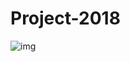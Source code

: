 # Project-2018

![img](https://www.google.ie/search?tbm=isch&q=iris+setosa+silhouette&chips=q:iris+setosa+silhouette,online_chips:drawing&sa=X&ved=0ahUKEwjqxub-q8vaAhVqAsAKHSURDPYQ4lYIKSgB&biw=1366&bih=662&dpr=1#imgrc=9Zf2K95X6ow2ZM)
